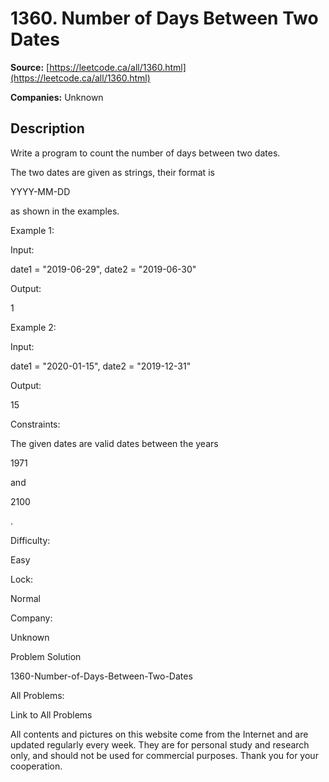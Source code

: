 # 1360. Number of Days Between Two Dates

**Source:** [https://leetcode.ca/all/1360.html](https://leetcode.ca/all/1360.html)

**Companies:** Unknown

## Description

Write a program to count the number of days between two dates.

The two dates are given as strings, their format is

YYYY-MM-DD

as
                shown in the examples.

Example 1:

Input:

date1 = "2019-06-29", date2 = "2019-06-30"

Output:

1

Example 2:

Input:

date1 = "2020-01-15", date2 = "2019-12-31"

Output:

15

Constraints:

The given dates are valid dates between the years

1971

and

2100

.

Difficulty:

Easy

Lock:

Normal

Company:

Unknown

Problem Solution

1360-Number-of-Days-Between-Two-Dates

All Problems:

Link to All Problems

All contents and pictures on this website come from the Internet and are updated regularly every week. They are for personal study and research only, and should not be used for commercial purposes. Thank you for your cooperation.

